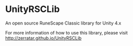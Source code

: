 UnityRSCLib
===========

An open source RuneScape Classic library for Unity 4.x


For more information of how to use this library, please visit http://zerratar.github.io/UnityRSCLib